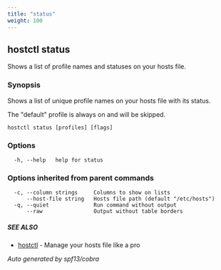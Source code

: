 ```yaml
---
title: "status"
weight: 100
---
```


## hostctl status

Shows a list of profile names and statuses on your hosts file.

### Synopsis


Shows a list of unique profile names on your hosts file with its status.

The "default" profile is always on and will be skipped.


```
hostctl status [profiles] [flags]
```

### Options

```
  -h, --help   help for status
```

### Options inherited from parent commands

```
  -c, --column strings     Columns to show on lists
      --host-file string   Hosts file path (default "/etc/hosts")
  -q, --quiet              Run command without output
      --raw                Output without table borders
```

##### SEE ALSO

* [hostctl](/docs/cli-usage/hostctl)	 - Manage your hosts file like a pro

*Auto generated by spf13/cobra*
